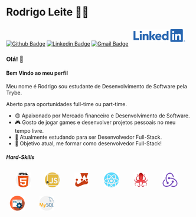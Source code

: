 # Rodrigo Leite 👩‍💻

[![Github Badge](https://img.shields.io/badge/-Github-000?style=flat-square&logo=Github&logoColor=white&link=https://github.com/Rods27)](https://github.com/Rods27)
[![Linkedin Badge](https://img.shields.io/badge/-LinkedIn-blue?style=flat-square&logo=Linkedin&logoColor=white&link=https://www.linkedin.com/in/rodrigoleite27/)](https://www.linkedin.com/in/rodrigoleite27/)
[![Gmail Badge](https://img.shields.io/badge/-Gmail-c14438?style=flat-square&logo=Gmail&logoColor=white&link=mailto:rods.leite27@gmail.com)](mailto:rods.leite27@gmail.com)
<a href="https://www.linkedin.com/in/rodrigoleite27/" target="_blank" >
 <img src="./img/linkedin.png" width="140" height="35" style="margin: 10px"/>
</a>


### Olá! 👋
#### Bem Vindo ao meu perfil 
Meu nome é Rodrigo sou estudante de Desenvolvimento de Software pela Trybe. 

Aberto para oportunidades full-time ou part-time.

 - 😍 Apaixonado por Mercado financeiro e Desenvolvimento de Software.
 - 🎮 Gosto de jogar games e desenvolver projetos pessoais no meu tempo livre.
 - 📘 Atualmente estudando para ser Desenvolvedor Full-Stack. 
  - :rocket: Objetivo atual, me formar como desenvolvedor Full-Stack!
 
##### Hard-Skills

<div>

&nbsp;&nbsp;&nbsp;
<img src="./img/html.svg" width="40" height="40" style="margin: 10px" />
&nbsp;&nbsp;&nbsp;
<img src="./img/javascript.svg" width="40" height="40" style="margin: 10px" />
&nbsp;&nbsp;&nbsp;
<img src="./img/jest.png" width="40" height="40" style="margin: 10px" />
&nbsp;&nbsp;&nbsp;
<img src="./img/react.svg" width="40" height="40" style="margin: 10px" />
&nbsp;&nbsp;&nbsp;
<img src="./img/rtl.png" width="40" height="40" style="margin: 10px" />
&nbsp;&nbsp;&nbsp;
<img src="./img/redux.png" width="40" height="40" style="margin: 10px" />
&nbsp;&nbsp;&nbsp;
<img src="./img/sql.svg" width="40" height="40" style="margin: 10px" />
&nbsp;&nbsp;&nbsp;
<img src="./img/mysql.svg" width="40" height="40" style="margin: 10px"/>
</div>
